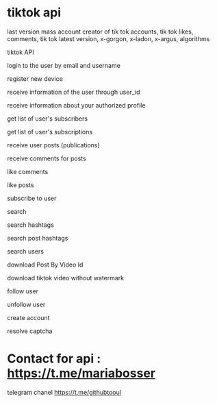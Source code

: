 # tiktok api 
last version mass account creator of tik tok accounts, tik tok likes, comments, tik tok latest version, x-gorgon, x-ladon, x-argus, algorithms


tiktok API

login to the user by email and username

register new device

receive information of the user through user_id

receive information about your authorized profile

get list of user's subscribers

get list of user's subscriptions

receive user posts (publications)

receive comments for posts

like comments

like posts

subscribe to user

search

search hashtags

search post hashtags

search users

download Post By Video Id

download tiktok video without watermark

follow user

unfollow user

create account

resolve captcha

# Contact for api : https://t.me/mariabosser

telegram chanel https://t.me/githubtooul
